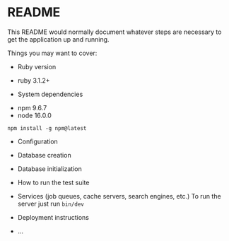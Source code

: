 # README

This README would normally document whatever steps are necessary to get the
application up and running.

Things you may want to cover:

* Ruby version
- ruby 3.1.2+

* System dependencies

- npm 9.6.7
- node 16.0.0

```
npm install -g npm@latest
```

* Configuration

* Database creation

* Database initialization

* How to run the test suite

* Services (job queues, cache servers, search engines, etc.)
To run the server just run `bin/dev`

* Deployment instructions

* ...
